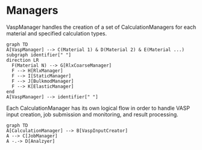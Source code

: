 # Managers

VaspManager handles the creation of a set of CalculationManagers for each material
and specified calculation types.
```mermaid
graph TD
A[VaspManager] --> C(Material 1) & D(Material 2) & E(Material ...)
subgraph identifier[" "]
direction LR
  F(Material N) --> G[RlxCoarseManager]
  F --> H[RlxManager]
  F --> I[StaticManager]
  F --> J[BulkmodManager]
  F --> K[ElasticManager]
end
A[VaspManager] --> identifier[" "]
```

Each CalculationManager has its own logical flow in order to handle VASP input creation,
job submission and monitoring, and result processing.
```mermaid
graph TD
A[CalculationManager] --> B[VaspInputCreator]
A --> C[JobManager]
A -.-> D[Analzyer]
```
